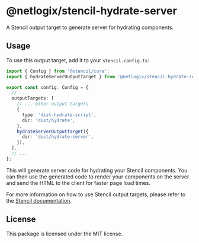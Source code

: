 # @netlogix/stencil-hydrate-server

A Stencil output target to generate server for hydrating components.

## Usage

To use this output target, add it to your `stencil.config.ts`:

```typescript
import { Config } from '@stencil/core';
import { hydrateServerOutputTarget } from '@netlogix/stencil-hydrate-server';

export const config: Config = {
  // ...  
  outputTargets: [
    // ... other output targets
    {
      type: 'dist-hydrate-script',
      dir: 'dist/hydrate',
    },  
    hydrateServerOutputTarget({
      dir: 'dist/hydrate-server',
    }),
  ],
  // ...  
};
```

This will generate server code for hydrating your Stencil components. You can then use the generated code to render your components on the server and send the HTML to the client for faster page load times.

For more information on how to use Stencil output targets, please refer to the [Stencil documentation](https://stenciljs.com/docs/output-targets).

## License
This package is licensed under the MIT license.